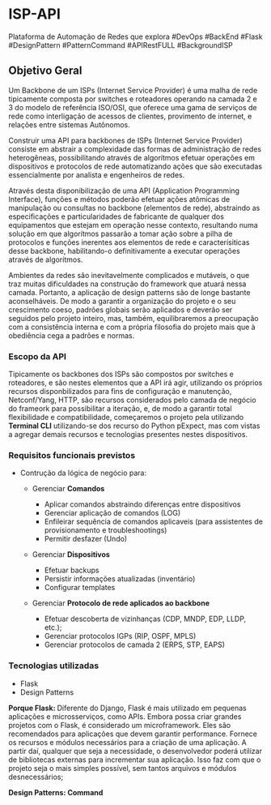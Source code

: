 # ISP-API
Plataforma de Automação de Redes que explora #DevOps #BackEnd #Flask #DesignPattern #PatternCommand #APIRestFULL #BackgroundISP


## Objetivo Geral
Um Backbone de um ISPs (Internet Service Provider) é uma malha de rede tipicamente composta por switches e roteadores operando na camada 2 e 3 do modelo de referência ISO/OSI, que oferece uma gama de serviços de rede como interligação de acessos de clientes, provimento de internet, e relações entre sistemas Autônomos.

Construir uma API para backbones de ISPs (Internet Service Provider) consiste em abstrair a complexidade das formas de administração de redes heterogêneas, possibilitando através de algorítmos efetuar operações em dispositivos e protocolos de rede automatizando ações que são executadas essencialmente por analista e engenheiros de redes.

Através desta disponibilização de uma API (Application Programming Interface), funções e métodos poderão efetuar ações atômicas de manipulação ou consultas no backbone (elementos de rede), abstraindo as especificações e particularidades de fabricante de qualquer dos equipamentos que estejam em operação nesse contexto, resultando numa solução em que algorítmos passarão a tomar ação sobre a pilha de protocolos e funções inerentes aos elementos de rede e caracterísiticas desse backbone, habilitando-o definitivamente a executar operações através de algorítmos.

Ambientes da redes são inevitavelmente complicados e mutáveis, o que traz muitas dificuldades na construção do framework que atuará nessa camada. Portanto, a aplicação de design patterns são de longe bastante aconselháveis. De modo a garantir a organização do projeto e o seu crescimento coeso, padrões globais serão aplicados e deverão ser seguidos pelo projeto inteiro, mas, também, equilibraremos a preocupação com a consistência interna e com a própria filosofia do projeto mais que à obediência cega a padrões e normas.

### Escopo da API

Tipicamente os backbones dos ISPs são compostos por switches e roteadores, e são nestes elementos que a API irá agir, utilizando os próprios recursos disponbilizados para fins de configuração e manutenção, Netconf/Yang, HTTP, são recursos considerados pelo camada de negócio do frameork para possibilitar a iteração, e, de modo a garantir total flexibilidade e compatibilidade, começaremos o projeto pela utilizando <b>Terminal CLI</b> utilizando-se dos recurso do Python pExpect, mas com vistas a agregar demais recursos e tecnologias presentes nestes dispositivos.

### Requisitos funcionais previstos
- Contrução da lógica de negócio para:

	- Gerenciar **Comandos**
		- Aplicar comandos abstraindo diferenças entre dispositivos
		- Gerenciar aplicação de comandos (LOG)
		- Enfileirar sequência de comandos aplicaveis (para assistentes de provisionamento e troubleshootings)
		- Permitir desfazer (Undo)
    
	- Gerenciar **Dispositivos**
		- Efetuar backups
		- Persistir informações atualizadas (inventário)
		- Configurar templates
    
	- Gerenciar **Protocolo de rede aplicados ao backbone**
		- Efetuar descoberta de vizinhanças (CDP, MNDP, EDP, LLDP, etc.);
		- Gerenciar protocolos IGPs (RIP, OSPF, MPLS)
		- Gerenciar protocolos de camada 2 (ERPS, STP, EAPS)
    
 ### Tecnologias utilizadas

- Flask
- Design Patterns

<b>Porque Flask: </b> Diferente do Django, Flask é mais utilizado em pequenas aplicações e microsserviços, como APIs. Embora possa criar grandes projetos com o Flask, é considerado um microframework. Eles são recomendados para aplicações que devem garantir performance. Fornece os recursos e módulos necessários para a criação de uma aplicação. A partir daí, qualquer que seja a necessidade, o desenvolvedor poderá utilizar de bibliotecas externas para incrementar sua aplicação. Isso faz com que o projeto seja o mais simples possível, sem tantos arquivos e módulos desnecessários;

<b>Design Patterns: Command</b>
